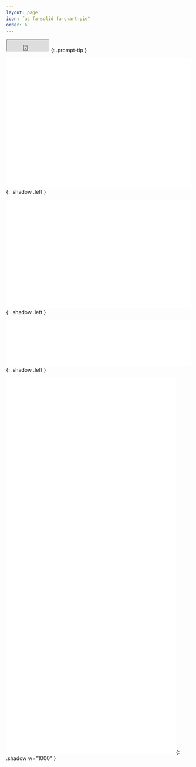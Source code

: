 ```yaml
---
layout: page
icon: fas fa-solid fa-chart-pie"
order: 6
---
```


<iframe src="https://github.com/sponsors/dennykorsukewitz/button" title="Sponsor dennykorsukewitz" height="32" width="114" style="border: 1; border-radius: 6px;"></iframe>
{: .prompt-tip }

<div>
  <canvas id="Daily"></canvas>
  <canvas id="VSCodeInstalls"></canvas>
  <canvas id="SublimeInstalls"></canvas>
  <canvas id="GitHubStars"></canvas>
</div>

<script src="https://cdn.jsdelivr.net/npm/chart.js"></script>
<!-- Line below added, added date adapter for time scale -->
<script src="https://cdn.jsdelivr.net/npm/chartjs-adapter-date-fns/dist/chartjs-adapter-date-fns.bundle.min.js"></script>

<script>

    const Daily = document.getElementById('Daily');
    let url_daily = 'https://raw.githubusercontent.com/dennykorsukewitz/dennykorsukewitz/dev/.github/metrics/data/daily.json';

    fetch(url_daily)
        .then((response) => {
            return response.json();
        })
        .then((daily_data) => {
            const daily = daily_data.slice(-7);
            new Chart(Daily, {
                type: "bar",
                data: {
                    datasets: [
                        {
                            label: 'VSCode-AddFolderToWorkspace',
                            data: daily,
                            parsing: {
                                xAxisKey: 'date',
                                yAxisKey: 'VSCode-AddFolderToWorkspace',
                            }
                        },
                        {
                            label: 'VSCode-GitHubFileFetcher',
                            data: daily,
                            parsing: {
                                xAxisKey: 'date',
                                yAxisKey: 'VSCode-GitHubFileFetcher',
                            }
                        },
                        {
                            label: 'VSCode-Znuny',
                            data: daily,
                            parsing: {
                                xAxisKey: 'date',
                                yAxisKey: 'VSCode-Znuny',
                            }
                        },
                        {
                            label: 'VSCode-QuoteWithMarker',
                            data: daily,
                            parsing: {
                                xAxisKey: 'date',
                                yAxisKey: 'VSCode-QuoteWithMarker',
                            }
                        },
                        {
                            label: 'VSCode-RainbowColors',
                            data: daily,
                            parsing: {
                                xAxisKey: 'date',
                                yAxisKey: 'VSCode-RainbowColors',
                            }
                        },
                        {
                            label: 'VSCode-MyExtensionPack',
                            data: daily,
                            parsing: {
                                xAxisKey: 'date',
                                yAxisKey: 'VSCode-MyExtensionPack',
                            }
                        },
                        {
                            label: 'Sublime-QuoteWithMarker',
                            data: daily,
                            parsing: {
                                xAxisKey: 'date',
                                yAxisKey: 'Sublime-QuoteWithMarker',
                            }
                        },
                        {
                            label: 'Sublime-GitHubFileFetcher',
                            data: daily,
                            parsing: {
                                xAxisKey: 'date',
                                yAxisKey: 'Sublime-GitHubFileFetcher',
                            }
                        },
                    ],
                },
                options: {
                    responsive: true,
                    borderWidth: 1,
                    scales: {
                        xAxis: {
                            type: "time",
                            time: {
                                unit: "day"
                            }
                        },
                    },
                    scale: {
                        ticks: {
                            precision: 0
                        }
                    },
                    plugins: {
                        colors: {
                            forceOverride: true,
                        },
                        title: {
                            display: true,
                            text: 'Daily - Installs'
                        },
                    }
                }
            }
        )
    });

    const VSCodeInstalls = document.getElementById('VSCodeInstalls');
    let url_vscode = 'https://raw.githubusercontent.com/dennykorsukewitz/dennykorsukewitz/dev/.github/metrics/data/vscode-total.json';

    fetch(url_vscode)
        .then((response) => {
            return response.json();
        })
        .then((vscode_data) => {

            new Chart(VSCodeInstalls, {
                data: {
                    datasets: [
                        {
                            type: 'line',
                            label: 'VSCode-AddFolderToWorkspace',
                            data: vscode_data,
                            tension: 0.1,
                            spanGaps: true,
                            parsing: {
                                xAxisKey: 'date',
                                yAxisKey: 'VSCode-AddFolderToWorkspace',
                            }
                        },
                        {
                            type: 'line',
                            label: 'VSCode-GitHubFileFetcher',
                            data: vscode_data,
                            tension: 0.1,
                            spanGaps: true,
                            parsing: {
                                xAxisKey: 'date',
                                yAxisKey: 'VSCode-GitHubFileFetcher',
                            }
                        },
                        {
                            type: 'line',
                            label: 'VSCode-Znuny',
                            data: vscode_data,
                            tension: 0.1,
                            spanGaps: true,
                            parsing: {
                                xAxisKey: 'date',
                                yAxisKey: 'VSCode-Znuny',
                            }
                        },
                        {
                            type: 'line',
                            label: 'VSCode-QuoteWithMarker',
                            data: vscode_data,
                            tension: 0.1,
                            spanGaps: true,
                            parsing: {
                                xAxisKey: 'date',
                                yAxisKey: 'VSCode-QuoteWithMarker',
                            }
                        },
                        {
                            type: 'line',
                            label: 'VSCode-RainbowColors',
                            data: vscode_data,
                            tension: 0.1,
                            spanGaps: true,
                            parsing: {
                                xAxisKey: 'date',
                                yAxisKey: 'VSCode-RainbowColors',
                            }
                        },
                        {
                            type: 'line',
                            label: 'VSCode-MyExtensionPack',
                            data: vscode_data,
                            tension: 0.1,
                            spanGaps: true,
                            parsing: {
                                xAxisKey: 'date',
                                yAxisKey: 'VSCode-MyExtensionPack',
                            }
                        },
                    ],
                },
                options: {
                    responsive: true,
                    scales: {
                        y: {
                            min: 0,
                        },
                        xAxis: {
                            stacked: true,
                            type: 'time',
                            time: {
                                unit: 'month'
                            },
                        }
                    },

                    plugins: {
                        colors: {
                            forceOverride: true,
                        },
                        title: {
                            display: true,
                            text: 'VSCode - Installs'
                        },
                    }
                }
            }
        )
    });

    const SublimeInstalls = document.getElementById('SublimeInstalls');
    let url_sublime = 'https://raw.githubusercontent.com/dennykorsukewitz/dennykorsukewitz/dev/.github/metrics/data/sublime-total.json';

    fetch(url_sublime)
        .then((response) => {
            return response.json();
        })
        .then((sublime_data) => {
            new Chart(SublimeInstalls, {
                data: {
                    datasets: [
                        {
                            type: 'line',
                            label: 'Sublime-QuoteWithMarker',
                            data: sublime_data,
                            tension: 0.1,
                            spanGaps: true,
                            parsing: {
                                xAxisKey: 'date',
                                yAxisKey: 'Sublime-QuoteWithMarker',
                            }
                        },
                        {
                            type: 'line',
                            label: 'Sublime-GitHubFileFetcher',
                            data: sublime_data,
                            tension: 0.1,
                            spanGaps: true,
                            parsing: {
                                xAxisKey: 'date',
                                yAxisKey: 'Sublime-GitHubFileFetcher',
                            }
                        },
                    ],
                },
                options: {
                    responsive: true,
                    scales: {
                        y: {
                            min: 0,
                        },
                        xAxis: {
                            stacked: true,
                            type: 'time',
                            time: {
                                unit: 'month'
                            },
                        }
                    },

                    plugins: {
                        colors: {
                            forceOverride: true,
                        },
                        title: {
                            display: true,
                            text: 'Sublime - Installs'
                        }
                    }
                }
            }
        )
    });

const GitHubStars = document.getElementById('GitHubStars');
    let url_github = 'https://raw.githubusercontent.com/dennykorsukewitz/dennykorsukewitz/dev/.github/metrics/data/github-stars.json';

    fetch(url_github)
        .then((response) => {
            return response.json();
        })
        .then((github_data) => {
            new Chart(GitHubStars, {
                data: {
                    datasets: [
                        {
                            type: 'line',
                            label: 'Total',
                            data: github_data,
                            tension: 0.1,
                            parsing: {
                                xAxisKey: 'date',
                                yAxisKey: 'total',
                            }
                        },
                        {
                            label: 'Znuny-UBInventory',
                            type: 'line',
                            data: github_data,
                            tension: 0.1,
                            spanGaps: true,
                            parsing: {
                                xAxisKey: 'date',
                                yAxisKey: 'Znuny-UBInventory',
                            }
                        },
                        {
                            label: 'Znuny-QuickDelete',
                            type: 'line',
                            data: github_data,
                            tension: 0.1,
                            spanGaps: true,
                            parsing: {
                                xAxisKey: 'date',
                                yAxisKey: 'Znuny-QuickDelete',
                            }
                        },
                        {
                            label: 'MRBS-OTRS',
                            type: 'line',
                            data: github_data,
                            tension: 0.1,
                            spanGaps: true,
                            parsing: {
                                xAxisKey: 'date',
                                yAxisKey: 'MRBS-OTRS',
                            }
                        },
                        {
                            label: 'VSCode-AddFolderToWorkspace',
                            type: 'line',
                            data: github_data,
                            tension: 0.1,
                            spanGaps: true,
                            parsing: {
                                xAxisKey: 'date',
                                yAxisKey: 'VSCode-AddFolderToWorkspace',
                            }
                        },
                        {
                            label: 'VSCode-GitHubFileFetcher',
                            type: 'line',
                            data: github_data,
                            tension: 0.1,
                            spanGaps: true,
                            parsing: {
                                xAxisKey: 'date',
                                yAxisKey: 'VSCode-GitHubFileFetcher',
                            }
                        },
                        {
                            label: 'VSCode-Znuny',
                            type: 'line',
                            data: github_data,
                            tension: 0.1,
                            spanGaps: true,
                            parsing: {
                                xAxisKey: 'date',
                                yAxisKey: 'VSCode-Znuny',
                            }
                        },
                        {
                            label: 'dennykorsukewitz',
                            type: 'line',
                            data: github_data,
                            tension: 0.1,
                            spanGaps: true,
                            parsing: {
                                xAxisKey: 'date',
                                yAxisKey: 'dennykorsukewitz',
                            }
                        },
                        {
                            label: 'dennykorsukewitz.github.io',
                            type: 'line',
                            data: github_data,
                            tension: 0.1,
                            spanGaps: true,
                            parsing: {
                                xAxisKey: 'date',
                                yAxisKey: 'dennykorsukewitz.github.io',
                            }
                        },
                    ],
                },
                options: {
                    responsive: true,
                    scales: {
                        y: {
                            min: 0,
                        },
                        xAxis: {
                            type: 'time',
                            time: {
                                unit: 'year'
                            },
                        }
                    },
                    plugins: {
                        colors: {
                            forceOverride: true,
                        },
                        title: {
                            display: true,
                            text: 'GitHub Stars'
                        },
                    }
                }
            }
        )
    });

</script>


![Sponsors](https://raw.githubusercontent.com/dennykorsukewitz/dennykorsukewitz/dev/.github/metrics/sponsors.svg){: .shadow .left }

![Languages](https://raw.githubusercontent.com/dennykorsukewitz/dennykorsukewitz/dev/.github/metrics/languages.indepth.svg){: .shadow .left }

![Reactions](https://raw.githubusercontent.com/dennykorsukewitz/dennykorsukewitz/dev/.github/metrics/comment.reactions.svg){: .shadow .left }

![Commit-Calendar Total](https://raw.githubusercontent.com/dennykorsukewitz/dennykorsukewitz/dev/.github/metrics/commit-calendar.total.svg){: .shadow w="1000" }
